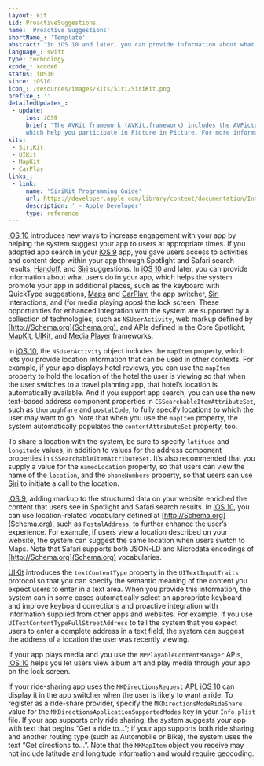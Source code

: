 ```yaml
---
layout: kit
iid: ProactiveSuggestions
name: 'Proactive Suggestions'
shortName_: 'Template'
abstract: "In iOS 10 and later, you can provide information about what users do in your app, which helps the system promote your app in additional places, such as the keyboard with QuickType suggestions, Maps and CarPlay, the app switcher, Siri interactions, and (for media playing apps) the lock screen."
language_: swift
type: technology
xcode_: xcode6
status: iOS10
since: iOS10
icon_: /resources/images/kits/Siri/SiriKit.png
prefixe_: ''
detailedUpdates_:
 - update:
     ios: iOS9
     brief: "The AVKit framework (AVKit.framework) includes the AVPictureInPictureController and AVPlayerViewController classes, 
     which help you participate in Picture in Picture. For more information about Picture in Picture, see 'Multitasking Enhancements for iPad'."
kits:
 - SiriKit
 - UIKit
 - MapKit
 - CarPlay
links_:
 - link:
     name: 'SiriKit Programming Guide'
     url: https://developer.apple.com/library/content/documentation/Intents/Conceptual/SiriIntegrationGuide/index.html#//apple_ref/doc/uid/TP40016875
     description: ' - Apple Developer'
     type: reference
---
```


[iOS 10](/iOS10) introduces new ways to increase engagement with your app by helping the system suggest your app to users at appropriate times. 
If you adopted app search in your [iOS 9](/iOS9) app, you gave users access to activities and content deep within your app through Spotlight 
and Safari search results, [Handoff](/Handoff), and [Siri](/SiriKit) suggestions. In [iOS 10](/iOS10) and later, you can provide information 
about what users do in your app, which helps the system promote your app in additional places, such as the keyboard with QuickType suggestions, 
[Maps](/MapKit) and [CarPlay](/CarPlay), the app switcher, [Siri](/SiriKit) interactions, and (for media playing apps) the lock screen. 
These opportunities for enhanced integration with the system are supported by a collection of technologies, such as `NSUserActivity`, web markup 
defined by [http://Schema.org](Schema.org), and APIs defined in the Core Spotlight, [MapKit](/MapKit), [UIKit](/UIKit), and [Media Player](/MediaPlayer) 
frameworks.

In [iOS 10](/iOS10), the `NSUserActivity` object includes the `mapItem` property, which lets you provide location information that can be used 
in other contexts. For example, if your app displays hotel reviews, you can use the `mapItem` property to hold the location of the hotel the 
user is viewing so that when the user switches to a travel planning app, that hotel’s location is automatically available. And if you support 
app search, you can use the new text-based address component properties in `CSSearchableItemAttributeSet`, such as `thoroughfare` and `postalCode`, 
to fully specify locations to which the user may want to go. Note that when you use the `mapItem` property, the system automatically populates 
the `contentAttributeSet` property, too.

To share a location with the system, be sure to specify `latitude` and `longitude` values, in addition to values for the address component 
properties in `CSSearchableItemAttributeSet`. It’s also recommended that you supply a value for the `namedLocation` property, so that users 
can view the name of the `location`, and the `phoneNumbers` property, so that users can use [Siri](/SiriKit) to initiate a call to the location.

[iOS 9](/iOS9), adding markup to the structured data on your website enriched the content that users see in Spotlight and Safari search results. 
In [iOS 10](/iOS10), you can use location-related vocabulary defined at [http://Schema.org](Schema.org), such as `PostalAddress`, to further 
enhance the user’s experience. For example, if users view a location described on your website, the system can suggest the same location when 
users switch to Maps. Note that Safari supports both JSON-LD and Microdata encodings of [http://Schema.org](Schema.org) vocabularies.

[UIKit](/UIKit) introduces the `textContentType` property in the `UITextInputTraits` protocol so that you can specify the semantic meaning 
of the content you expect users to enter in a text area. When you provide this information, the system can in some cases automatically select 
an appropriate keyboard and improve keyboard corrections and proactive integration with information supplied from other apps and websites. 
For example, if you use `UITextContentTypeFullStreetAddress` to tell the system that you expect users to enter a complete address in a text field, 
the system can suggest the address of a location the user was recently viewing.

If your app plays media and you use the `MPPlayableContentManager` APIs, [iOS 10](/iOS10) helps you let users view album art and play media 
through your app on the lock screen.

If your ride-sharing app uses the `MKDirectionsRequest` API, [iOS 10](/iOS10) can display it in the app switcher when the user is likely to 
want a ride. To register as a ride-share provider, specify the `MKDirectionsModeRideShare` value for the `MKDirectionsApplicationSupportedModes` 
key in your `Info.plist` file. If your app supports only ride sharing, the system suggests your app with text that begins “Get a ride to...”; 
if your app supports both ride sharing and another routing type (such as Automobile or Bike), the system uses the text “Get directions to...”. 
Note that the `MKMapItem` object you receive may not include latitude and longitude information and would require geocoding.
